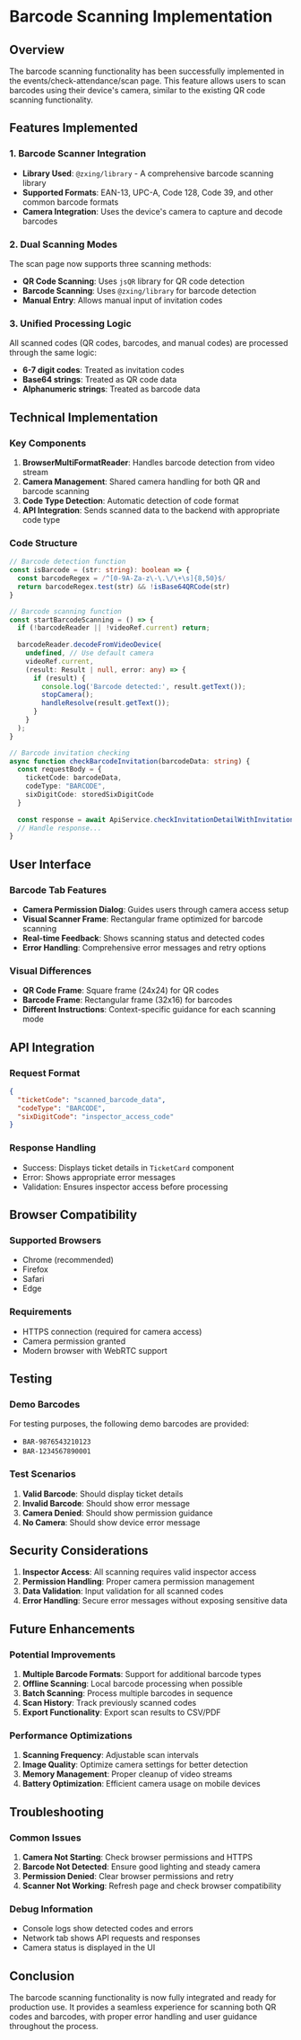 # Barcode Scanning Implementation

## Overview

The barcode scanning functionality has been successfully implemented in the events/check-attendance/scan page. This feature allows users to scan barcodes using their device's camera, similar to the existing QR code scanning functionality.

## Features Implemented

### 1. Barcode Scanner Integration
- **Library Used**: `@zxing/library` - A comprehensive barcode scanning library
- **Supported Formats**: EAN-13, UPC-A, Code 128, Code 39, and other common barcode formats
- **Camera Integration**: Uses the device's camera to capture and decode barcodes

### 2. Dual Scanning Modes
The scan page now supports three scanning methods:
- **QR Code Scanning**: Uses `jsQR` library for QR code detection
- **Barcode Scanning**: Uses `@zxing/library` for barcode detection
- **Manual Entry**: Allows manual input of invitation codes

### 3. Unified Processing Logic
All scanned codes (QR codes, barcodes, and manual codes) are processed through the same logic:
- **6-7 digit codes**: Treated as invitation codes
- **Base64 strings**: Treated as QR code data
- **Alphanumeric strings**: Treated as barcode data

## Technical Implementation

### Key Components

1. **BrowserMultiFormatReader**: Handles barcode detection from video stream
2. **Camera Management**: Shared camera handling for both QR and barcode scanning
3. **Code Type Detection**: Automatic detection of code format
4. **API Integration**: Sends scanned data to the backend with appropriate code type

### Code Structure

```typescript
// Barcode detection function
const isBarcode = (str: string): boolean => {
  const barcodeRegex = /^[0-9A-Za-z\-\.\/\+\s]{8,50}$/
  return barcodeRegex.test(str) && !isBase64QRCode(str)
}

// Barcode scanning function
const startBarcodeScanning = () => {
  if (!barcodeReader || !videoRef.current) return;
  
  barcodeReader.decodeFromVideoDevice(
    undefined, // Use default camera
    videoRef.current,
    (result: Result | null, error: any) => {
      if (result) {
        console.log('Barcode detected:', result.getText());
        stopCamera();
        handleResolve(result.getText());
      }
    }
  );
}

// Barcode invitation checking
async function checkBarcodeInvitation(barcodeData: string) {
  const requestBody = {
    ticketCode: barcodeData,
    codeType: "BARCODE",
    sixDigitCode: storedSixDigitCode
  }
  
  const response = await ApiService.checkInvitationDetailWithInvitation(requestBody)
  // Handle response...
}
```

## User Interface

### Barcode Tab Features
- **Camera Permission Dialog**: Guides users through camera access setup
- **Visual Scanner Frame**: Rectangular frame optimized for barcode scanning
- **Real-time Feedback**: Shows scanning status and detected codes
- **Error Handling**: Comprehensive error messages and retry options

### Visual Differences
- **QR Code Frame**: Square frame (24x24) for QR codes
- **Barcode Frame**: Rectangular frame (32x16) for barcodes
- **Different Instructions**: Context-specific guidance for each scanning mode

## API Integration

### Request Format
```json
{
  "ticketCode": "scanned_barcode_data",
  "codeType": "BARCODE",
  "sixDigitCode": "inspector_access_code"
}
```

### Response Handling
- Success: Displays ticket details in `TicketCard` component
- Error: Shows appropriate error messages
- Validation: Ensures inspector access before processing

## Browser Compatibility

### Supported Browsers
- Chrome (recommended)
- Firefox
- Safari
- Edge

### Requirements
- HTTPS connection (required for camera access)
- Camera permission granted
- Modern browser with WebRTC support

## Testing

### Demo Barcodes
For testing purposes, the following demo barcodes are provided:
- `BAR-9876543210123`
- `BAR-1234567890001`

### Test Scenarios
1. **Valid Barcode**: Should display ticket details
2. **Invalid Barcode**: Should show error message
3. **Camera Denied**: Should show permission guidance
4. **No Camera**: Should show device error message

## Security Considerations

1. **Inspector Access**: All scanning requires valid inspector access
2. **Permission Handling**: Proper camera permission management
3. **Data Validation**: Input validation for all scanned codes
4. **Error Handling**: Secure error messages without exposing sensitive data

## Future Enhancements

### Potential Improvements
1. **Multiple Barcode Formats**: Support for additional barcode types
2. **Offline Scanning**: Local barcode processing when possible
3. **Batch Scanning**: Process multiple barcodes in sequence
4. **Scan History**: Track previously scanned codes
5. **Export Functionality**: Export scan results to CSV/PDF

### Performance Optimizations
1. **Scanning Frequency**: Adjustable scan intervals
2. **Image Quality**: Optimize camera settings for better detection
3. **Memory Management**: Proper cleanup of video streams
4. **Battery Optimization**: Efficient camera usage on mobile devices

## Troubleshooting

### Common Issues
1. **Camera Not Starting**: Check browser permissions and HTTPS
2. **Barcode Not Detected**: Ensure good lighting and steady camera
3. **Permission Denied**: Clear browser permissions and retry
4. **Scanner Not Working**: Refresh page and check browser compatibility

### Debug Information
- Console logs show detected codes and errors
- Network tab shows API requests and responses
- Camera status is displayed in the UI

## Conclusion

The barcode scanning functionality is now fully integrated and ready for production use. It provides a seamless experience for scanning both QR codes and barcodes, with proper error handling and user guidance throughout the process.
